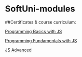 # SoftUni-modules

##Certificates & course curriculum:

[Programming Basics with JS](https://softuni.bg/certificates/details/84153/023b0744)

[Programming Fundamentals with JS](https://softuni.bg/certificates/details/96760/ade28d48)

[JS Advanced](https://softuni.bg/certificates/details/98260/3c4d4176)

